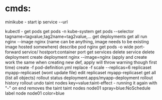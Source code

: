 # cmds:
minikube -
	start
	ip
	service <name> --url

kubectl -
	get pods
	get pods -n kube-system
	get pods --selector tagname=tagvalue,tag2name=tag2value,...
	get deployments
	get all
    run nginx --image nginx (name can be anything, image needs to be existing image
    hosted somewhere)
    describe pod nginx
    get pods -o wide
	port-forward service/<sn> hostport:container port
	get services <sn>
	delete service <sn>
	delete deployment <deployment name>
	create deployment nginx --image=nginx
	(apply and create work the same when creating new def, apply will throw warning though
	first time)
	create -f pod-definition.yml
	replace -f <file>
	scale --replicas=6 replicaset myapp-replicaset (wont update file)
	edit replicaset myapp-replicaset
	get all (list all objects)
    rollout status deployment.apps/myapp-deployment
	rollout history
	rollout undo
    taint nodes <node-name> key=value:taint-effect - running it again with "-" on end removes the taint
    taint nodes node01 spray=blue:NoSchedule
	label node node01 color=blue